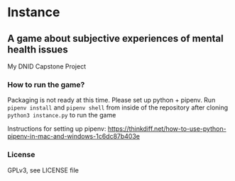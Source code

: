 # Instance
## A game about subjective experiences of mental health issues

My DNID Capstone Project

### How to run the game?

Packaging is not ready at this time.
Please set up python + pipenv. Run `pipenv install` and `pipenv shell` from inside of the repository after cloning
`python3 instance.py` to run the game

Instructions for setting up pipenv: https://thinkdiff.net/how-to-use-python-pipenv-in-mac-and-windows-1c6dc87b403e

### License

GPLv3, see LICENSE file